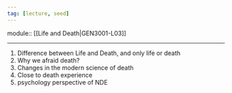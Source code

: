 ```yaml
---
tag: [lecture, seed]
---
```

module:: [[Life and Death|GEN3001-L03]]
___
1. Difference between Life and Death, and only life or death
2. Why we afraid death?
3. Changes in the modern science of death
4. Close to death experience
5. psychology perspective of NDE